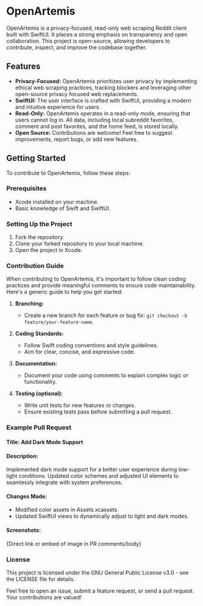 # OpenArtemis
OpenArtemis is a privacy-focused, read-only web scraping Reddit client built with SwiftUI. It places a strong emphasis on transparency and open collaboration. This project is open-source, allowing developers to contribute, inspect, and improve the codebase together.

## Features
- **Privacy-Focused:** OpenArtemis prioritizes user privacy by implementing ethical web scraping practices, tracking blockers and leveraging other open-source privacy focused web replacements.
- **SwiftUI:** The user interface is crafted with SwiftUI, providing a modern and intuitive experience for users.
- **Read-Only:** OpenArtemis operates in a read-only mode, ensuring that users cannot log in. All data, including local subreddit favorites, comment and post favorites, and the home feed, is stored locally.
- **Open Source:** Contributions are welcome! Feel free to suggest improvements, report bugs, or add new features.

## Getting Started
To contribute to OpenArtemis, follow these steps:

### Prerequisites
- Xcode installed on your machine.
- Basic knowledge of Swift and SwiftUI.

### Setting Up the Project
1. Fork the repository.
2. Clone your forked repository to your local machine.
3. Open the project in Xcode.

### Contribution Guide
When contributing to OpenArtemis, it's important to follow clean coding practices and provide meaningful comments to ensure code maintainability. Here's a generic guide to help you get started:

1. **Branching:**
   - Create a new branch for each feature or bug fix: `git checkout -b feature/your-feature-name`.

2. **Coding Standards:**
   - Follow Swift coding conventions and style guidelines.
   - Aim for clear, concise, and expressive code.

3. **Documentation:**
   - Document your code using comments to explain complex logic or functionality.

4. **Testing (optional):**
   - Write unit tests for new features or changes.
   - Ensure existing tests pass before submitting a pull request.

### Example Pull Request

#### Title: Add Dark Mode Support

#### Description:
Implemented dark mode support for a better user experience during low-light conditions. Updated color schemes and adjusted UI elements to seamlessly integrate with system preferences.

#### Changes Made:
- Modified color assets in Assets.xcassets.
- Updated SwiftUI views to dynamically adjust to light and dark modes.

#### Screenshots:
{Direct link or embed of image in PR comments/body}

### License
This project is licensed under the GNU General Public License v3.0 - see the LICENSE file for details.

Feel free to open an issue, submit a feature request, or send a pull request. Your contributions are valued!
